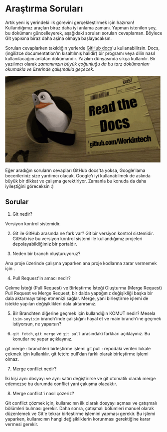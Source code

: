 # Araştırma Soruları

Artık yeni iş yerindeki ilk görevini gerçekleştirmek için hazırsın! Kullandığımız araçları biraz daha iyi anlama zamanı. Yapman istenilen şey, bu dokümanı güncelleyerek, aşağıdaki soruları soruları cevaplaman. Böylece Git yapısına biraz daha aşina olmaya başlayacaksın.

Soruları cevaplarken takıldığın yerlerde [GitHub docs](https://docs.github.com/en)'u kullanabilirsin. Docs, (ingilizce documentation'ın kısaltılmış halidir) bir programı veya dilin nasıl kullanılacağını anlatan dokümandır. Yazılım dünyasında sıkça kullanılır. Bir yazılımcı olarak _zamanınızın büyük çoğunluğu da bu tarz dokümanları okumakla ve üzerinde çalışmakla geçecek_.

![READ THE DOCS](https://github.com/Workintech/FSWeb-S1G1-Projesi-Web-Development-Projesi-icin-Git/blob/main/read-the-docs-wit.gif?raw=true)

Eğer aradığın soruların cevapları GitHub docs'ta yoksa, Google'lama becerileriniz size yardımcı olacak. Google'ı iyi kullanabilmek de aslında büyük bir dikkat ve çalışma gerektiriyor. Zamanla bu konuda da daha iyileştiğini göreceksin :)

## Sorular

1. Git nedir?

Versiyon kontrol sistemidir.

2. Git ile GitHub arasında ne fark var?
   Git bir versiyon kontrol sistemidir. GitHub ise bu versiyon kontrol sistemi ile kullandığımız projeleri depolayabildiğimiz bir portaldır.

3. Neden bir branch oluşturuyoruz?

Ana proje üzerinde çalışma yaparken ana proje kodlarına zarar vermemek için .

4. Pull Request'in amacı nedir?

Çekme İsteği (Pull Request) ve Birleştirme İsteği Oluşturma (Merge Request) Pull Request ve Merge Request, bir dalda yaptığınız değişikliği başka bir dala aktarmayı talep etmenizi sağlar. Merge, yani birleştirme işlemi de istekte yapılan değişiklikleri dala aktarırsınız.

5. Bir Branchten diğerine geçmek için kullandığın KOMUT nedir? Mesela `isim-soyisim` branch'inde çalıştığını hayal et ve main branch'ine geçmek istiyorsun, ne yaparsın?

6. `git fetch`, `git merge` ve `git pull` arasındaki farklıarı açıklayınız. Bu konutlar ne yapar açıklayınız.

git merge : branchleri birleştirme işlemi
git pull : repodaki verileri lokale çekmek için kullanlılır.
git fetch: pull'dan farklı olarak birleştirme işlemi olmaz.

7. Merge conflict nedir?

İki kişi aynı dosyayı ve aynı satırı değiştirirse ve git otomatik olarak merge edemezse bu durumda conflict yani çakışma olacaktır.

8. Merge conflict'i nasıl çözeriz?

Git conflict çözmek için, kullanıcının ilk olarak dosyayı açması ve çatışmalı bölümleri bulması gerekir. Daha sonra, çatışmalı bölümleri manuel olarak düzenlemek ve Git'e tekrar birleştirme işlemini yapması gerekir. Bu işlemi yaparken, kullanıcının hangi değişikliklerin korunması gerektiğine karar vermesi gerekir.
